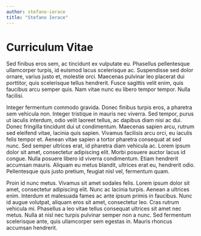```yaml
---
author: stefano-ierace
title: "Stefano Ierace"
---
```

# Curriculum Vitae

Sed finibus eros sem, ac tincidunt ex vulputate eu. Phasellus pellentesque ullamcorper turpis, id euismod lacus scelerisque ac. Suspendisse sed dolor ornare, varius justo et, molestie orci. Maecenas pulvinar leo placerat dui porttitor, quis scelerisque tellus hendrerit. Fusce sagittis velit enim, quis faucibus arcu semper quis. Nam vitae nunc eu libero tempor tempor. Nulla facilisi.

Integer fermentum commodo gravida. Donec finibus turpis eros, a pharetra sem vehicula non. Integer tristique in mauris nec viverra. Sed tempor, purus ut iaculis interdum, odio velit laoreet tellus, ac dapibus diam nisi ac dui. Donec fringilla tincidunt dui ut condimentum. Maecenas sapien arcu, rutrum sed eleifend vitae, lacinia quis sapien. Vivamus facilisis arcu orci, eu iaculis felis tempor et. Aenean vitae sapien a tortor pharetra consequat at sed nunc. Sed semper ultrices erat, id pharetra diam vehicula ac. Lorem ipsum dolor sit amet, consectetur adipiscing elit. Morbi posuere auctor lacus id congue. Nulla posuere libero id viverra condimentum. Etiam hendrerit accumsan mauris. Aliquam eu metus blandit, ultrices erat eu, hendrerit odio. Pellentesque quis justo pretium, feugiat nisl vel, fermentum quam.

Proin id nunc metus. Vivamus sit amet sodales felis. Lorem ipsum dolor sit amet, consectetur adipiscing elit. Nunc ac lacinia turpis. Aenean a ultrices enim. Interdum et malesuada fames ac ante ipsum primis in faucibus. Nunc id augue volutpat, aliquam eros sit amet, consectetur leo. Cras rutrum vehicula mi. Phasellus a leo vitae tellus consequat ultrices sit amet nec metus. Nulla at nisl nec turpis pulvinar semper non a nunc. Sed fermentum scelerisque ante, quis ullamcorper sem egestas in. Mauris rhoncus accumsan hendrerit.